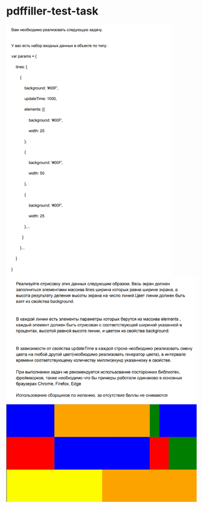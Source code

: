 # pdffiller-test-task
![1-part](images/1-part.png)
![2-part](images/2-part.png)
![result](images/result.gif)